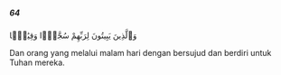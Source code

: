 ##### 64

<span class="ayah">وَٱلَّذِينَ يَبِيتُونَ لِرَبِّهِمْ سُجَّدًۭا وَقِيَٰمًۭا</span>

<span class="ayah_translation">Dan orang yang melalui malam hari dengan bersujud dan berdiri untuk Tuhan mereka.</span>

